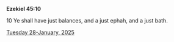 **Ezekiel 45:10**

10 Ye shall have just balances, and a just ephah, and a just bath.

[Tuesday 28-January, 2025](https://getbible.net/kjv/Ezekiel/45/10)
